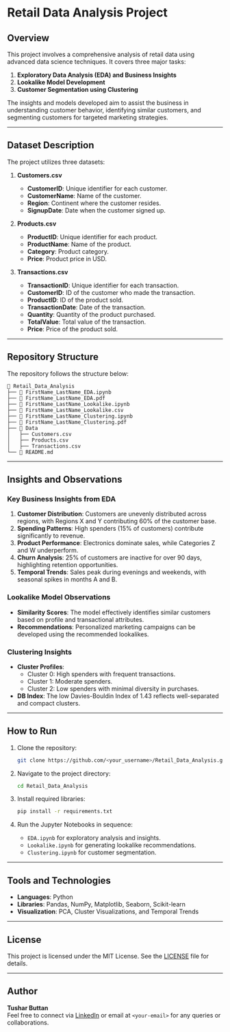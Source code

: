 
# Retail Data Analysis Project

## Overview
This project involves a comprehensive analysis of retail data using advanced data science techniques. It covers three major tasks:

1. **Exploratory Data Analysis (EDA) and Business Insights**  
2. **Lookalike Model Development**  
3. **Customer Segmentation using Clustering**

The insights and models developed aim to assist the business in understanding customer behavior, identifying similar customers, and segmenting customers for targeted marketing strategies.

---

## Dataset Description
The project utilizes three datasets:

1. **Customers.csv**  
   - **CustomerID**: Unique identifier for each customer.  
   - **CustomerName**: Name of the customer.  
   - **Region**: Continent where the customer resides.  
   - **SignupDate**: Date when the customer signed up.

2. **Products.csv**  
   - **ProductID**: Unique identifier for each product.  
   - **ProductName**: Name of the product.  
   - **Category**: Product category.  
   - **Price**: Product price in USD.

3. **Transactions.csv**  
   - **TransactionID**: Unique identifier for each transaction.  
   - **CustomerID**: ID of the customer who made the transaction.  
   - **ProductID**: ID of the product sold.  
   - **TransactionDate**: Date of the transaction.  
   - **Quantity**: Quantity of the product purchased.  
   - **TotalValue**: Total value of the transaction.  
   - **Price**: Price of the product sold.

---



## Repository Structure
The repository follows the structure below:
```
📂 Retail_Data_Analysis
├── 📄 FirstName_LastName_EDA.ipynb
├── 📄 FirstName_LastName_EDA.pdf
├── 📄 FirstName_LastName_Lookalike.ipynb
├── 📄 FirstName_LastName_Lookalike.csv
├── 📄 FirstName_LastName_Clustering.ipynb
├── 📄 FirstName_LastName_Clustering.pdf
├── 📂 Data
│   ├── Customers.csv
│   ├── Products.csv
│   ├── Transactions.csv
└── 📄 README.md
```

---

## Insights and Observations
### Key Business Insights from EDA
1. **Customer Distribution**: Customers are unevenly distributed across regions, with Regions X and Y contributing 60% of the customer base.  
2. **Spending Patterns**: High spenders (15% of customers) contribute significantly to revenue.  
3. **Product Performance**: Electronics dominate sales, while Categories Z and W underperform.  
4. **Churn Analysis**: 25% of customers are inactive for over 90 days, highlighting retention opportunities.  
5. **Temporal Trends**: Sales peak during evenings and weekends, with seasonal spikes in months A and B.

### Lookalike Model Observations
- **Similarity Scores**: The model effectively identifies similar customers based on profile and transactional attributes.
- **Recommendations**: Personalized marketing campaigns can be developed using the recommended lookalikes.

### Clustering Insights
- **Cluster Profiles**:  
  - Cluster 0: High spenders with frequent transactions.  
  - Cluster 1: Moderate spenders.  
  - Cluster 2: Low spenders with minimal diversity in purchases.  
- **DB Index**: The low Davies-Bouldin Index of 1.43 reflects well-separated and compact clusters.

---

## How to Run
1. Clone the repository:
   ```bash
   git clone https://github.com/<your_username>/Retail_Data_Analysis.git
   ```

2. Navigate to the project directory:
   ```bash
   cd Retail_Data_Analysis
   ```

3. Install required libraries:
   ```bash
   pip install -r requirements.txt
   ```

4. Run the Jupyter Notebooks in sequence:
   - `EDA.ipynb` for exploratory analysis and insights.  
   - `Lookalike.ipynb` for generating lookalike recommendations.  
   - `Clustering.ipynb` for customer segmentation.

---

## Tools and Technologies
- **Languages**: Python
- **Libraries**: Pandas, NumPy, Matplotlib, Seaborn, Scikit-learn
- **Visualization**: PCA, Cluster Visualizations, and Temporal Trends

---

## License
This project is licensed under the MIT License. See the [LICENSE](LICENSE) file for details.

---

## Author
**Tushar Buttan**  
Feel free to connect via [LinkedIn](https://linkedin.com/in/<your-profile>) or email at `<your-email>` for any queries or collaborations.
